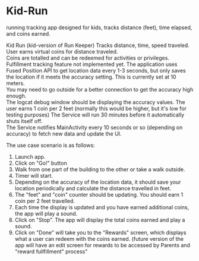 # Kid-Run
running tracking app designed for kids, tracks distance (feet), time elapsed, and coins earned. 

Kid Run  (kid-version of Run Keeper)
Tracks distance, time, speed traveled.  User earns virtual coins for distance traveled.  
Coins are totalled and can be redeemed for activities or privileges.  Fulfillment tracking feature not implemented yet.
The application uses Fused Position API to get location data every 1-3 seconds, 
but only saves the location if it meets the accuracy setting.  This is currently set at 10 meters.  
You may need to go outside for a better connection to get the accuracy high enough.  
The logcat debug window should be displaying the accuracy values.
The user earns 1 coin per 2 feet (normally this would be higher, but it's low for testing purposes)
The Service will run 30 minutes before it automatically shuts itself off.  
The Service notifies MainActivity every 10 seconds or so (depending on accuracy) to fetch new data and update the UI.

The use case scenario is as follows:

1.  Launch app.
2.  Click on "Go!" button
3.  Walk from one part of the building to the other or take a walk outside.
4.  Timer will start.  
5.  Depending on the accuracy of the location data, it should save your location periodically and calculate the distance travelled in feet.
6.  The "feet" and "coin" counter should be updating.  You should earn 1 coin per 2 feet travelled.
7.  Each time the display is updated and you have earned additional coins, the app will play a sound.
8.  Click on "Stop".  The app will display the total coins earned and play a sound.
9.  Click on "Done" will take you to the "Rewards" screen, which displays what a user can redeem with the coins earned.  (future version of the app will have an edit screen for rewards to be accessed by Parents and "reward fullfillment" process"

